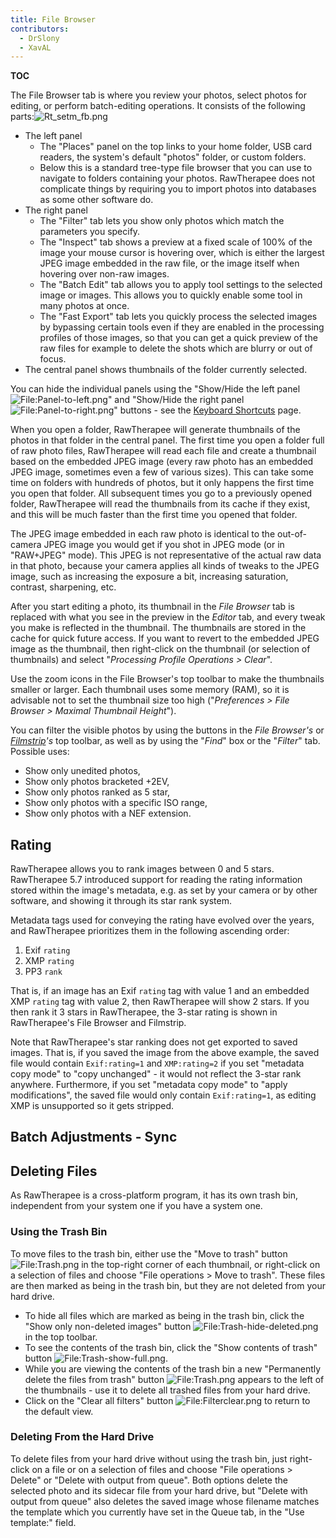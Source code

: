 ```yaml
---
title: File Browser
contributors:
  - DrSlony
  - XavAL
---
```


__TOC__

The File Browser tab is where you review your photos, select photos for
editing, or perform batch-editing operations. It consists of the
following parts:![](Rt_setm_fb.png "Rt_setm_fb.png")

- The left panel
  - The "Places" panel on the top links to your home folder, USB card
    readers, the system's default "photos" folder, or custom folders.
  - Below this is a standard tree-type file browser that you can use to
    navigate to folders containing your photos. RawTherapee does not
    complicate things by requiring you to import photos into databases
    as some other software do.
- The right panel
  - The "Filter" tab lets you show only photos which match the
    parameters you specify.
  - The "Inspect" tab shows a preview at a fixed scale of 100% of the
    image your mouse cursor is hovering over, which is either the
    largest JPEG image embedded in the raw file, or the image itself
    when hovering over non-raw images.
  - The "Batch Edit" tab allows you to apply tool settings to the
    selected image or images. This allows you to quickly enable some
    tool in many photos at once.
  - The "Fast Export" tab lets you quickly process the selected images
    by bypassing certain tools even if they are enabled in the
    processing profiles of those images, so that you can get a quick
    preview of the raw files for example to delete the shots which are
    blurry or out of focus.
- The central panel shows thumbnails of the folder currently selected.

You can hide the individual panels using the "Show/Hide the left panel
![<File:Panel-to-left.png>](Panel-to-left.png "File:Panel-to-left.png")"
and "Show/Hide the right panel
![<File:Panel-to-right.png>](Panel-to-right.png "File:Panel-to-right.png")"
buttons - see the [Keyboard Shortcuts](keyboard_shortcuts)
page.

When you open a folder, RawTherapee will generate thumbnails of the
photos in that folder in the central panel. The first time you open a
folder full of raw photo files, RawTherapee will read each file and
create a thumbnail based on the embedded JPEG image (every raw photo has
an embedded JPEG image, sometimes even a few of various sizes). This can
take some time on folders with hundreds of photos, but it only happens
the first time you open that folder. All subsequent times you go to a
previously opened folder, RawTherapee will read the thumbnails from its
cache if they exist, and this will be much faster than the first time
you opened that folder.

The JPEG image embedded in each raw photo is identical to the
out-of-camera JPEG image you would get if you shot in JPEG mode (or in
"RAW+JPEG" mode). This JPEG is not representative of the actual raw data
in that photo, because your camera applies all kinds of tweaks to the
JPEG image, such as increasing the exposure a bit, increasing
saturation, contrast, sharpening, etc.

After you start editing a photo, its thumbnail in the *File Browser* tab
is replaced with what you see in the preview in the *Editor* tab, and
every tweak you make is reflected in the thumbnail. The thumbnails are
stored in the cache for quick future access. If you want to revert to
the embedded JPEG image as the thumbnail, then right-click on the
thumbnail (or selection of thumbnails) and select "*Processing Profile
Operations \> Clear*".

Use the zoom icons in the File Browser's top toolbar to make the
thumbnails smaller or larger. Each thumbnail uses some memory (RAM), so
it is advisable not to set the thumbnail size too high ("*Preferences \>
File Browser \> Maximal Thumbnail Height*").

You can filter the visible photos by using the buttons in the *File
Browser's* or
*[Filmstrip](the_image_editor_tab#the_filmstrip)'s* top
toolbar, as well as by using the "*Find*" box or the "*Filter*" tab.
Possible uses:

- Show only unedited photos,
- Show only photos bracketed +2EV,
- Show only photos ranked as 5 star,
- Show only photos with a specific ISO range,
- Show only photos with a NEF extension.

## Rating

RawTherapee allows you to rank images between 0 and 5 stars. RawTherapee
5.7 introduced support for reading the rating information stored within
the image's metadata, e.g. as set by your camera or by other software,
and showing it through its star rank system.

Metadata tags used for conveying the rating have evolved over the years,
and RawTherapee prioritizes them in the following ascending order:

1.  Exif `rating`
2.  XMP `rating`
3.  PP3 `rank`

That is, if an image has an Exif `rating` tag with value 1 and an
embedded XMP `rating` tag with value 2, then RawTherapee will show 2
stars. If you then rank it 3 stars in RawTherapee, the 3-star rating is
shown in RawTherapee's File Browser and Filmstrip.

Note that RawTherapee's star ranking does not get exported to saved
images. That is, if you saved the image from the above example, the
saved file would contain `Exif:rating=1` and `XMP:rating=2` if you set
"metadata copy mode" to "copy unchanged" - it would not reflect the
3-star rank anywhere. Furthermore, if you set "metadata copy mode" to
"apply modifications", the saved file would only contain
`Exif:rating=1`, as editing XMP is unsupported so it gets stripped.

## Batch Adjustments - Sync

## Deleting Files

As RawTherapee is a cross-platform program, it has its own trash bin,
independent from your system one if you have a system one.

### Using the Trash Bin

To move files to the trash bin, either use the "Move to trash" button
![<File:Trash.png>](Trash.png "File:Trash.png") in the top-right corner
of each thumbnail, or right-click on a selection of files and choose
"File operations \> Move to trash". These files are then marked as being
in the trash bin, but they are not deleted from your hard drive.

- To hide all files which are marked as being in the trash bin, click
  the "Show only non-deleted images" button
  ![<File:Trash-hide-deleted.png>](Trash-hide-deleted.png "File:Trash-hide-deleted.png")
  in the top toolbar.
- To see the contents of the trash bin, click the "Show contents of
  trash" button
  ![<File:Trash-show-full.png>](Trash-show-full.png "File:Trash-show-full.png").
- While you are viewing the contents of the trash bin a new "Permanently
  delete the files from trash" button
  ![<File:Trash.png>](Trash.png "File:Trash.png") appears to the left of
  the thumbnails - use it to delete all trashed files from your hard
  drive.
- Click on the "Clear all filters" button
  ![<File:Filterclear.png>](Filterclear.png "File:Filterclear.png") to
  return to the default view.

### Deleting From the Hard Drive

To delete files from your hard drive without using the trash bin, just
right-click on a file or on a selection of files and choose "File
operations \> Delete" or "Delete with output from queue". Both options
delete the selected photo and its sidecar file from your hard drive, but
"Delete with output from queue" also deletes the saved image whose
filename matches the template which you currently have set in the Queue
tab, in the "Use template:" field.
